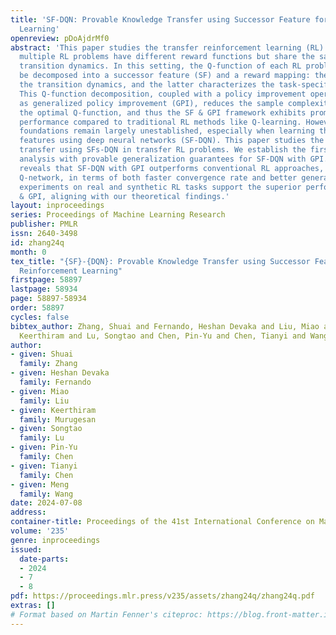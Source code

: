 ```yaml
---
title: 'SF-DQN: Provable Knowledge Transfer using Successor Feature for Deep Reinforcement
  Learning'
openreview: pDoAjdrMf0
abstract: 'This paper studies the transfer reinforcement learning (RL) problem where
  multiple RL problems have different reward functions but share the same underlying
  transition dynamics. In this setting, the Q-function of each RL problem (task) can
  be decomposed into a successor feature (SF) and a reward mapping: the former characterizes
  the transition dynamics, and the latter characterizes the task-specific reward function.
  This Q-function decomposition, coupled with a policy improvement operator known
  as generalized policy improvement (GPI), reduces the sample complexity of finding
  the optimal Q-function, and thus the SF & GPI framework exhibits promising empirical
  performance compared to traditional RL methods like Q-learning. However, its theoretical
  foundations remain largely unestablished, especially when learning the successor
  features using deep neural networks (SF-DQN). This paper studies the provable knowledge
  transfer using SFs-DQN in transfer RL problems. We establish the first convergence
  analysis with provable generalization guarantees for SF-DQN with GPI. The theory
  reveals that SF-DQN with GPI outperforms conventional RL approaches, such as deep
  Q-network, in terms of both faster convergence rate and better generalization. Numerical
  experiments on real and synthetic RL tasks support the superior performance of SF-DQN
  & GPI, aligning with our theoretical findings.'
layout: inproceedings
series: Proceedings of Machine Learning Research
publisher: PMLR
issn: 2640-3498
id: zhang24q
month: 0
tex_title: "{SF}-{DQN}: Provable Knowledge Transfer using Successor Feature for Deep
  Reinforcement Learning"
firstpage: 58897
lastpage: 58934
page: 58897-58934
order: 58897
cycles: false
bibtex_author: Zhang, Shuai and Fernando, Heshan Devaka and Liu, Miao and Murugesan,
  Keerthiram and Lu, Songtao and Chen, Pin-Yu and Chen, Tianyi and Wang, Meng
author:
- given: Shuai
  family: Zhang
- given: Heshan Devaka
  family: Fernando
- given: Miao
  family: Liu
- given: Keerthiram
  family: Murugesan
- given: Songtao
  family: Lu
- given: Pin-Yu
  family: Chen
- given: Tianyi
  family: Chen
- given: Meng
  family: Wang
date: 2024-07-08
address:
container-title: Proceedings of the 41st International Conference on Machine Learning
volume: '235'
genre: inproceedings
issued:
  date-parts:
  - 2024
  - 7
  - 8
pdf: https://proceedings.mlr.press/v235/assets/zhang24q/zhang24q.pdf
extras: []
# Format based on Martin Fenner's citeproc: https://blog.front-matter.io/posts/citeproc-yaml-for-bibliographies/
---
```

